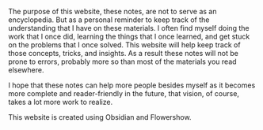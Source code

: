The purpose of this website, these notes, are not to serve as an encyclopedia. But as a personal reminder to keep track of the understanding that I have on these materials. I often find myself doing the work that I once did, learning the things that I once learned, and get stuck on the problems that I once solved. This website will help keep track of those concepts, tricks, and insights. As a result these notes will not be prone to errors, probably more so than most of the materials you read elsewhere. 

I hope that these notes can help more people besides myself as it becomes more complete and reader-friendly in the future, that vision, of course, takes a lot more work to realize.

This website is created using Obsidian and Flowershow.